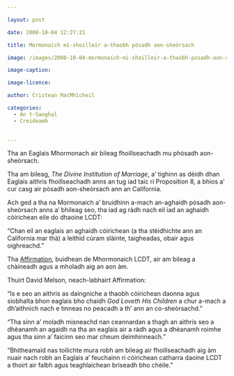 ```yaml
---

layout: post

date: 2008-10-04 12:27:21

title: Mormonaich mì-shoilleir a-thaobh pòsadh aon-sheòrsach

image: /images/2008-10-04-mormonaich-mi-shoilleir-a-thaobh-posadh-aon-sheorsach.jpg

image-caption:

image-licence:

author: Crìstean MacMhìcheil

categories:
  - An t-Saoghal
  - Creideamh
  

---
```


Tha an Eaglais Mhormonach air bileag fhoillseachadh mu phòsadh aon-sheòrsach.

<!--more-->

Tha am bileag, _The Divine Institution of Marriage_, a&#8217; tighinn as dèidh dhan Eaglais aithris fhoillseachadh anns an tug iad taic ri Proposition 8, a bhios a&#8217; cur casg air pòsadh aon-sheòrsach ann an California.

Ach ged a tha na Mormonaich a&#8217; bruidhinn a-mach an-aghaidh pòsadh aon-sheòrsach anns a&#8217; bhileag seo, tha iad ag ràdh nach eil iad an aghaidh còirichean eile do dhaoine LCDT:

&#8220;Chan eil an eaglais an aghaidh còirichean (a tha stèidhichte ann an California mar thà) a leithid cùram slàinte, taigheadas, obair agus oighreachd.&#8221;

Tha [Affirmation][1], buidhean de Mhormonaich LCDT, air am bileag a chàineadh agus a mholadh aig an aon àm.

Thuirt David Melson, neach-labhairt Affirmation:

&#8220;Is e seo an aithris as daingniche a thaobh còirichean daonna agus sìobhalta bhon eaglais bho chaidh _God Loveth His Children_ a chur a-mach a dh&#8217;aithnich nach e tinneas no peacadh a th&#8217; ann an co-sheòrsachd.&#8221;

&#8220;Tha sinn a&#8217; moladh misneachd nan ceannardan a thagh an aithris seo a dhèanamh an agaidh na tha an eaglais air a ràdh agus a dhèanamh roimhe agus tha sinn a&#8217; faicinn seo mar cheum deimhinneach.&#8221;

&#8220;Bhitheamaid nas toilichte mura robh am bileag air fhoillseachadh aig àm nuair nach robh an Eaglais a&#8217; feuchainn ri còirichean catharra daoine LCDT a thoirt air falbh agus teaghlaichean briseadh bho chèile.&#8221;

 [1]: https://affirmation.org/
